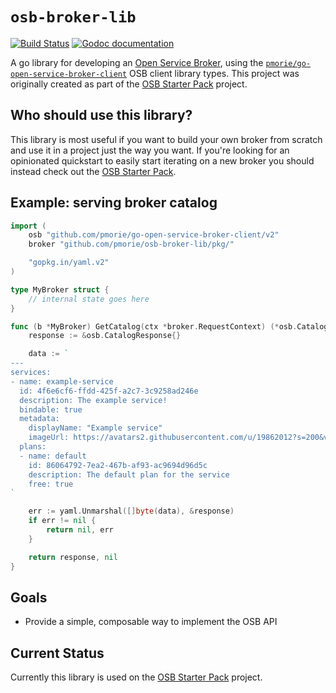 # `osb-broker-lib`

[![Build Status](https://travis-ci.org/pmorie/osb-broker-lib.svg?branch=master)](https://travis-ci.org/pmorie/osb-broker-lib "Travis")
[![Godoc documentation](https://img.shields.io/badge/godoc-documentation-blue.svg)](https://godoc.org/github.com/pmorie/osb-broker-lib/pkg)

A go library for developing an [Open Service
Broker](https://github.com/openservicebrokerapi/servicebroker), using the
[`pmorie/go-open-service-broker-client`](github.com/pmorie/go-open-service-broker-client)
OSB client library types. This project was originally created as part of the
[OSB Starter Pack](github.com/pmorie/osb-starter-pack) project.

## Who should use this library?

This library is most useful if you want to build your own broker from scratch
and use it in a project just the way you want. If you're looking for an
opinionated quickstart to easily start iterating on a new broker you should
instead check out the [OSB Starter
Pack](https://github.com/pmorie/osb-starter-pack).

## Example: serving broker catalog

```go
import (
    osb "github.com/pmorie/go-open-service-broker-client/v2"
    broker "github.com/pmorie/osb-broker-lib/pkg/"

    "gopkg.in/yaml.v2"
)

type MyBroker struct {
    // internal state goes here
}

func (b *MyBroker) GetCatalog(ctx *broker.RequestContext) (*osb.CatalogResponse, error) {
    response := &osb.CatalogResponse{}

    data := `
---
services:
- name: example-service
  id: 4f6e6cf6-ffdd-425f-a2c7-3c9258ad246e
  description: The example service!
  bindable: true
  metadata:
    displayName: "Example service"
    imageUrl: https://avatars2.githubusercontent.com/u/19862012?s=200&v=4
  plans:
  - name: default
    id: 86064792-7ea2-467b-af93-ac9694d96d5c
    description: The default plan for the service
    free: true
`

    err := yaml.Unmarshal([]byte(data), &response)
    if err != nil {
        return nil, err
    }

    return response, nil
}
```

## Goals

- Provide a simple, composable way to implement the OSB API

## Current Status

Currently this library is used on the [OSB Starter
Pack](https://github.com/pmorie/osb-starter-pack) project.
